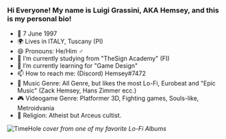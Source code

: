 ### Hi Everyone! My name is Luigi Grassini, AKA Hemsey, and this is my personal bio!

- 🎂 7 June 1997
- 🌍 Lives in ITALY, Tuscany (PI)
- 😄 Pronouns: He/Him ♂️
- 🔭 I’m currently studying from "TheSign Academy" (FI)
- 🌱 I’m currently learning for "Game Design"
- 📫 How to reach me: (Discord) Hemsey#7472
- 🎵 Music Genre: All Genre, but likes the most Lo-Fi, Eurobeat and "Epic Music" (Zack Hemsey, Hans Zimmer ecc.)
- 🎮 Videogame Genre: Platformer 3D, Fighting games, Souls-like, Metroidvania
- 🙏 Religion: Atheist but Arceus cultist.

![TimeHole](https://user-images.githubusercontent.com/98153032/150514576-1e909eb7-14e0-490d-a2f5-b973839bf04b.jpg)
*cover from one of my favorite Lo-Fi Albums*

